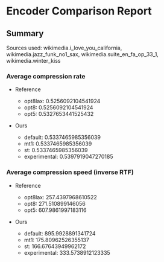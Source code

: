 
# Encoder Comparison Report

## Summary

Sources used: wikimedia.i_love_you_california, wikimedia.jazz_funk_no1_sax, wikimedia.suite_en_fa_op_33_1, wikimedia.winter_kiss

### Average compression rate

  - Reference
    - opt8lax: 0.5256092104541924
    - opt8: 0.5256092104541924
    - opt5: 0.5327653441525432

  - Ours
    - default: 0.5337465985356039
    - mt1: 0.5337465985356039
    - st: 0.5337465985356039
    - experimental: 0.5397919047270185


### Average compression speed (inverse RTF)
  - Reference
    - opt8lax: 257.4397968610522
    - opt8: 271.510899146056
    - opt5: 607.9861997183116

  - Ours
    - default: 895.9928891341724
    - mt1: 175.80962526355137
    - st: 166.67643949962172
    - experimental: 333.5738912123335


